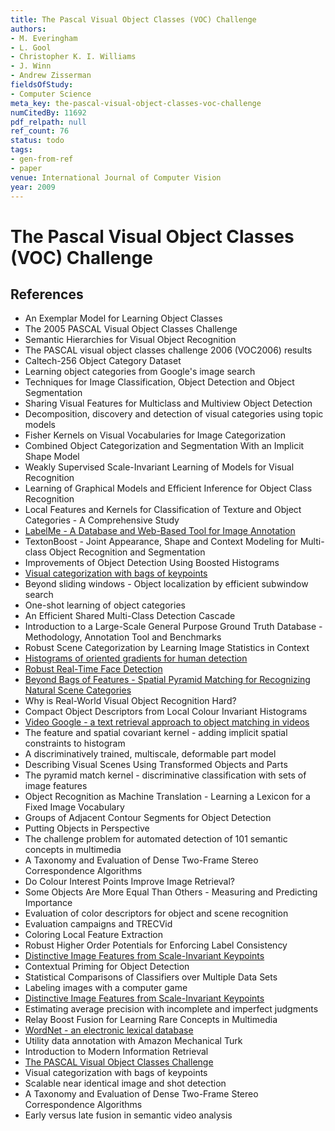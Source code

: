 ```yaml
---
title: The Pascal Visual Object Classes (VOC) Challenge
authors:
- M. Everingham
- L. Gool
- Christopher K. I. Williams
- J. Winn
- Andrew Zisserman
fieldsOfStudy:
- Computer Science
meta_key: the-pascal-visual-object-classes-voc-challenge
numCitedBy: 11692
pdf_relpath: null
ref_count: 76
status: todo
tags:
- gen-from-ref
- paper
venue: International Journal of Computer Vision
year: 2009
---
```


# The Pascal Visual Object Classes (VOC) Challenge

## References

- An Exemplar Model for Learning Object Classes
- The 2005 PASCAL Visual Object Classes Challenge
- Semantic Hierarchies for Visual Object Recognition
- The PASCAL visual object classes challenge 2006 (VOC2006) results
- Caltech-256 Object Category Dataset
- Learning object categories from Google's image search
- Techniques for Image Classification, Object Detection and Object Segmentation
- Sharing Visual Features for Multiclass and Multiview Object Detection
- Decomposition, discovery and detection of visual categories using topic models
- Fisher Kernels on Visual Vocabularies for Image Categorization
- Combined Object Categorization and Segmentation With an Implicit Shape Model
- Weakly Supervised Scale-Invariant Learning of Models for Visual Recognition
- Learning of Graphical Models and Efficient Inference for Object Class Recognition
- Local Features and Kernels for Classification of Texture and Object Categories - A Comprehensive Study
- [LabelMe - A Database and Web-Based Tool for Image Annotation](./labelme-a-database-and-web-based-tool-for-image-annotation.md)
- TextonBoost - Joint Appearance, Shape and Context Modeling for Multi-class Object Recognition and Segmentation
- Improvements of Object Detection Using Boosted Histograms
- [Visual categorization with bags of keypoints](./visual-categorization-with-bags-of-keypoints.md)
- Beyond sliding windows - Object localization by efficient subwindow search
- One-shot learning of object categories
- An Efficient Shared Multi-Class Detection Cascade
- Introduction to a Large-Scale General Purpose Ground Truth Database - Methodology, Annotation Tool and Benchmarks
- Robust Scene Categorization by Learning Image Statistics in Context
- [Histograms of oriented gradients for human detection](./histograms-of-oriented-gradients-for-human-detection.md)
- [Robust Real-Time Face Detection](./robust-real-time-face-detection.md)
- [Beyond Bags of Features - Spatial Pyramid Matching for Recognizing Natural Scene Categories](./beyond-bags-of-features-spatial-pyramid-matching-for-recognizing-natural-scene-categories.md)
- Why is Real-World Visual Object Recognition Hard?
- Compact Object Descriptors from Local Colour Invariant Histograms
- [Video Google - a text retrieval approach to object matching in videos](./video-google-a-text-retrieval-approach-to-object-matching-in-videos.md)
- The feature and spatial covariant kernel - adding implicit spatial constraints to histogram
- A discriminatively trained, multiscale, deformable part model
- Describing Visual Scenes Using Transformed Objects and Parts
- The pyramid match kernel - discriminative classification with sets of image features
- Object Recognition as Machine Translation - Learning a Lexicon for a Fixed Image Vocabulary
- Groups of Adjacent Contour Segments for Object Detection
- Putting Objects in Perspective
- The challenge problem for automated detection of 101 semantic concepts in multimedia
- A Taxonomy and Evaluation of Dense Two-Frame Stereo Correspondence Algorithms
- Do Colour Interest Points Improve Image Retrieval?
- Some Objects Are More Equal Than Others - Measuring and Predicting Importance
- Evaluation of color descriptors for object and scene recognition
- Evaluation campaigns and TRECVid
- Coloring Local Feature Extraction
- Robust Higher Order Potentials for Enforcing Label Consistency
- [Distinctive Image Features from Scale-Invariant Keypoints](./distinctive-image-features-from-scale-invariant-keypoints.md)
- Contextual Priming for Object Detection
- Statistical Comparisons of Classifiers over Multiple Data Sets
- Labeling images with a computer game
- [Distinctive Image Features from Scale-Invariant Keypoints](./distinctive-image-features-from-scale-invariant-keypoints.md)
- Estimating average precision with incomplete and imperfect judgments
- Relay Boost Fusion for Learning Rare Concepts in Multimedia
- [WordNet - an electronic lexical database](./wordnet-an-electronic-lexical-database.md)
- Utility data annotation with Amazon Mechanical Turk
- Introduction to Modern Information Retrieval
- [The PASCAL Visual Object Classes Challenge](./the-pascal-visual-object-classes-challenge.md)
- Visual categorization with bags of keypoints
- Scalable near identical image and shot detection
- A Taxonomy and Evaluation of Dense Two-Frame Stereo Correspondence Algorithms
- Early versus late fusion in semantic video analysis
